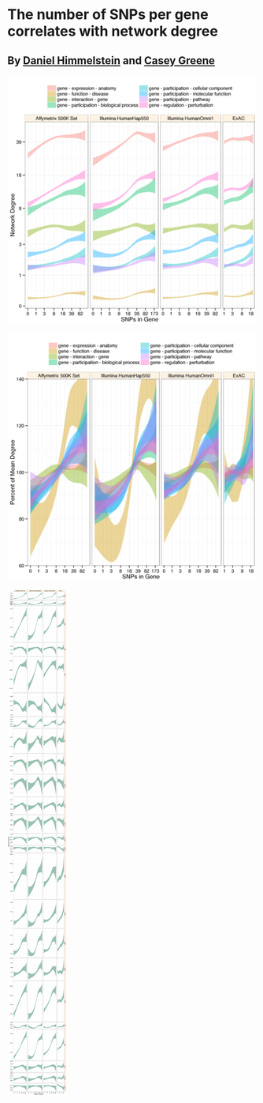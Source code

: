 # The number of SNPs per gene correlates with network degree 

## By [Daniel Himmelstein](http://dhimmel.com) and [Casey Greene](http://www.greenelab.com/)

![](figure/degree-v-snps.png?raw=true)

![](figure/adj-degree-v-snps.png?raw=true)

![](figure/degree-v-snps-all.png?raw=true)
